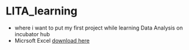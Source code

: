 # LITA_learning
- where i want to put my first project while learning Data Analysis on incubator hub
 - Micrsoft Excel [download here](https;//www.microsoft.com)
